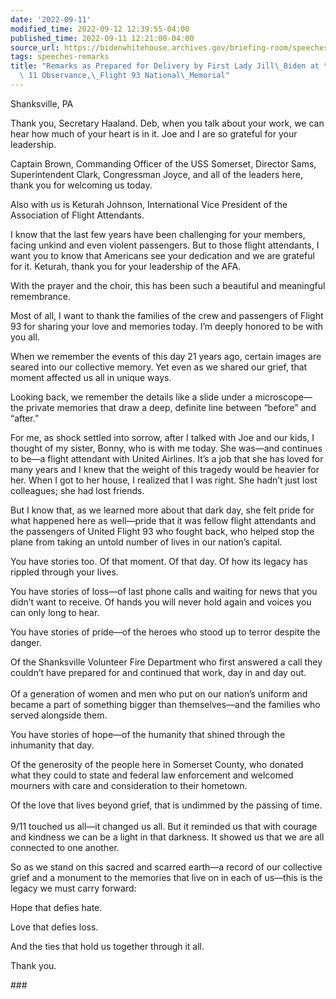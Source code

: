 ```yaml
---
date: '2022-09-11'
modified_time: 2022-09-12 12:39:55-04:00
published_time: 2022-09-11 12:21:00-04:00
source_url: https://bidenwhitehouse.archives.gov/briefing-room/speeches-remarks/2022/09/11/remarks-as-prepared-for-delivery-by-first-lady-jill-biden-at-the-september-11-observance-flight-93-national-memorial/
tags: speeches-remarks
title: "Remarks as Prepared for Delivery by First Lady Jill\_Biden at the September\
  \ 11 Observance,\_Flight 93 National\_Memorial"
---
```

 
Shanksville, PA

Thank you, Secretary Haaland. Deb, when you talk about your work, we can
hear how much of your heart is in it. Joe and I are so grateful for your
leadership.   
  
Captain Brown, Commanding Officer of the USS Somerset, Director Sams,
Superintendent Clark, Congressman Joyce, and all of the leaders here,
thank you for welcoming us today.   
  
Also with us is Keturah Johnson, International Vice President of the
Association of Flight Attendants.   
  
I know that the last few years have been challenging for your members,
facing unkind and even violent passengers. But to those flight
attendants, I want you to know that Americans see your dedication and we
are grateful for it. Keturah, thank you for your leadership of the AFA.
   
  
With the prayer and the choir, this has been such a beautiful and
meaningful remembrance.   
  
Most of all, I want to thank the families of the crew and passengers of
Flight 93 for sharing your love and memories today. I’m deeply honored
to be with you all.   
  
When we remember the events of this day 21 years ago, certain images are
seared into our collective memory. Yet even as we shared our grief, that
moment affected us all in unique ways.   
  
Looking back, we remember the details like a slide under a
microscope—the private memories that draw a deep, definite line between
“before” and “after.”  
  
For me, as shock settled into sorrow, after I talked with Joe and our
kids, I thought of my sister, Bonny, who is with me today. She was—and
continues to be—a flight attendant with United Airlines. It’s a job that
she has loved for many years and I knew that the weight of this tragedy
would be heavier for her. When I got to her house, I realized that I was
right. She hadn’t just lost colleagues; she had lost friends.  
  
But I know that, as we learned more about that dark day, she felt pride
for what happened here as well—pride that it was fellow flight
attendants and the passengers of United Flight 93 who fought back, who
helped stop the plane from taking an untold number of lives in our
nation’s capital.  
  
You have stories too. Of that moment. Of that day. Of how its legacy has
rippled through your lives.   
  
You have stories of loss—of last phone calls and waiting for news that
you didn’t want to receive. Of hands you will never hold again and
voices you can only long to hear.   
  
You have stories of pride—of the heroes who stood up to terror despite
the danger.   
  
Of the Shanksville Volunteer Fire Department who first answered a call
they couldn’t have prepared for and continued that work, day in and day
out.   
   
Of a generation of women and men who put on our nation’s uniform and
became a part of something bigger than themselves—and the families who
served alongside them.   
  
You have stories of hope—of the humanity that shined through the
inhumanity that day.   
  
Of the generosity of the people here in Somerset County, who donated
what they could to state and federal law enforcement and welcomed
mourners with care and consideration to their hometown.   
  
Of the love that lives beyond grief, that is undimmed by the passing of
time.   
   
9/11 touched us all—it changed us all. But it reminded us that with
courage and kindness we can be a light in that darkness. It showed us
that we are all connected to one another.   
  
So as we stand on this sacred and scarred earth—a record of our
collective grief and a monument to the memories that live on in each of
us—this is the legacy we must carry forward:   
  
Hope that defies hate.   
  
Love that defies loss.   
  
And the ties that hold us together through it all.  
  
Thank you.

\###
